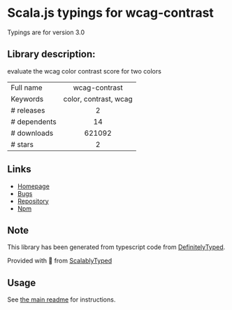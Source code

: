 
# Scala.js typings for wcag-contrast

Typings are for version 3.0

## Library description:
evaluate the wcag color contrast score for two colors

|                    |                 |
| ------------------ | :-------------: |
| Full name          | wcag-contrast |
| Keywords           | color, contrast, wcag |
| # releases         | 2 |
| # dependents       | 14 |
| # downloads        | 621092 |
| # stars            | 2 |

## Links
- [Homepage](https://github.com/tmcw/wcag-contrast#readme)
- [Bugs](https://github.com/tmcw/wcag-contrast/issues)
- [Repository](https://github.com/tmcw/wcag-contrast)
- [Npm](https://www.npmjs.com/package/wcag-contrast)
    


## Note
This library has been generated from typescript code from [DefinitelyTyped](https://definitelytyped.org).

Provided with :purple_heart: from [ScalablyTyped](https://github.com/oyvindberg/ScalablyTyped)

## Usage
See [the main readme](../../readme.md) for instructions.


